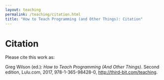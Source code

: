 ```yaml
---
layout: teaching
permalink: /teaching/citation.html
title: "How to Teach Programming (and Other Things): Citation"
---
```


# Citation

Please cite this work as:

<!--: \vspace*{\baselineskip} :-->

<!--: \noindent :-->
Greg Wilson (ed.): *How to Teach Programming (And Other Things)*.
Second edition, Lulu.com, 2017, 978-1-365-98428-0,
<http://third-bit.com/teaching>.
